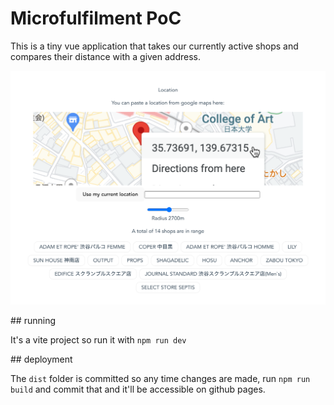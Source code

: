 # Microfulfilment PoC

This is a tiny vue application that takes our currently active shops and compares their distance with a given address.

![Example of running app](./example.png)

## running

It's a vite project so run it with `npm run dev`

## deployment

The `dist` folder is committed so any time changes are made, run `npm run build` and commit that and it'll be accessible on github pages.